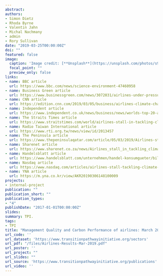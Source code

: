 ```yaml
---
abstract: 
authors:
- Simon Dietz
- Rhoda Byrne
- Valentin Jahn
- Michal Nachmany
- admin
- Rory Sullivan
date: "2019-03-25T00:00:00Z"
doi: ""
featured: false
image:
  caption: 'Image credit: [**Unsplash**](https://unsplash.com/photos/s9CC2SKySJM)'
  focal_point: ""
  preview_only: false
links:
- name: BBC article
  url: https://www.bbc.com/news/science-environment-47460958
- name: Business Green article
  url: https://www.businessgreen.com/news/3072031/airlines-under-pressure-to-act-on-emissions
- name: CNN article
  url: https://edition.cnn.com/2019/03/05/business/airlines-climate-change-emissions/index.html
- name: Independent article
  url: https://www.independent.co.uk/news/business/news/worlds-top-20-airlines-climate-change-commitments-a8807746.html
- name: The Straits Times article
  url: https://www.straitstimes.com/world/airlines-stall-in-tackling-climate-change-investor-group
- name: Radio Taiwan International article
  url: https://www.rti.org.tw/news/view/id/2013457
- name: The Peninsula article
  url: https://www.thepeninsulaqatar.com/article/05/03/2019/Airlines-stall-in-tackling-climate-change---investor-group
- name: Sharenet article
  url: https://www.sharenet.co.za/news/Airlines_stall_in_tackling_climate_change__investor_group/a94d841976cbbde80ef4f3f868ee6493
- name: Handelsblatt article
  url: https://www.handelsblatt.com/unternehmen/handel-konsumgueter/billigflieger-so-will-ryanair-zum-oeko-vorreiter-werden/24420274.html?ticket=ST-86661-AeFYsd5wT7ae7eRZlqDk-ap3
- name: Nasdaq article
  url: https://www.nasdaq.com/articles/airlines-stall-tackling-climate-change-investor-group-2019-03-05
- name: YNA article
  url: https://m.yna.co.kr/view/AKR20190306148100009
projects:
- internal-project
publication: ""
publication_short: ""
publication_types:
- "4"
publishDate: "2017-01-01T00:00:00Z"
slides: 
summary: TPI.
tags:
- TPI
title: "Management Quality and Carbon Performance of airlines: March 2019"
url_code: ''
url_dataset: 'https://www.transitionpathwayinitiative.org/sectors'
url_pdf: "/files/Airlines-Results-Mar-2019.pdf"
url_poster: ''
url_project: ""
url_slides: ""
url_source: 'https://www.transitionpathwayinitiative.org/publications'
url_video: ''
---
```

